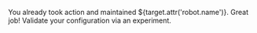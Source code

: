 You already took action and maintained ${target.attr('robot.name')}. Great job! Validate your configuration via an experiment.

